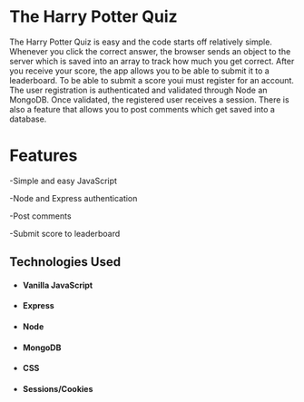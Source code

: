 # The Harry Potter Quiz

The Harry Potter Quiz is easy and the code starts off relatively simple. Whenever you click the correct answer, the browser sends an object to the server which is saved into an
array to track how much you get correct. After you receive your score, the app allows you to be able to submit it to a leaderboard. To be able to submit a score youi must
register for an account. The user registration is authenticated and validated through Node an MongoDB. Once validated, the registered user receives a session. There is also a
feature that allows you to post comments which get saved into a database.

# Features

-Simple and easy JavaScript

-Node and Express authentication

-Post comments

-Submit score to leaderboard

## Technologies Used
- #### Vanilla JavaScript
- #### Express
- #### Node
- #### MongoDB
- #### CSS
- #### Sessions/Cookies

